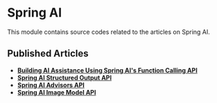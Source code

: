 # **Spring AI**

This module contains source codes related to the articles on Spring AI.

## **Published Articles**
- [**Building AI Assistance Using Spring AI's Function Calling API**](https://www.kodesastra.com/2024/12/building-ai-assistance-using-spring-ai-function-calling.html)
- [**Spring AI Structured Output API**](https://www.kodesastra.com/2024/12/spring-ai-structured-output-api.html)
- [**Spring AI Advisors API**](https://www.kodesastra.com/2025/01/spring-ai-advisors-api.html)
- [**Spring AI Image Model API**](https://www.kodesastra.com/2025/02/spring-ai-image-model-api.html)
